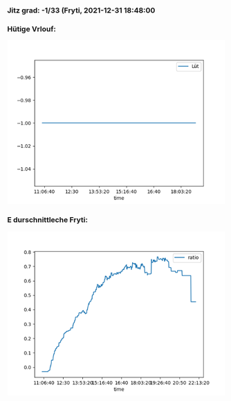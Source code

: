 ### Jitz grad: -1/33 (Fryti, 2021-12-31 18:48:00

### Hütige Vrlouf:
![Graph](Today.png)

### E durschnittleche Fryti:
![Graph](Fryti.png)